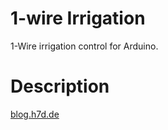 # 1-wire Irrigation
1-Wire irrigation control for Arduino.

# Description
 <a href="https://blog.h7d.de/">blog.h7d.de</a>
